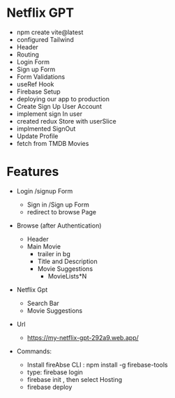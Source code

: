 # Netflix GPT

- npm create vite@latest
- configured Tailwind
- Header
- Routing
- Login Form
- Sign up Form
- Form Validations
- useRef Hook
- Firebase Setup
- deploying our app to production
- Create Sign Up User Account
- implement sign In user
- created redux Store with userSlice
- implmented SignOut
- Update Profile
- fetch from TMDB Movies



# Features
- Login /signup Form
    - Sign in /Sign up Form
    - redirect to browse Page
- Browse (after Authentication)
    - Header
    - Main Movie
        - trailer in bg
        - Title and Description
        - Movie Suggestions
            - MovieLists*N

- Netflix Gpt
    - Search Bar
    - Movie Suggestions

- Url
    - https://my-netflix-gpt-292a9.web.app/
- Commands:
    - Install fireAbse CLI : npm install -g firebase-tools
    - type: firebase login
    - firebase init , then select Hosting
    - firebase deploy


